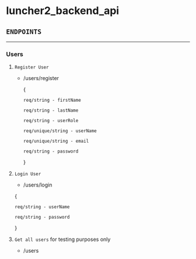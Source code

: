 # luncher2_backend_api

## `ENDPOINTS`

---

### Users

1.  `Register User`

    -   /users/register

        {

            req/string - firstName

            req/string - lastName

            req/string - userRole

            req/unique/string - userName

            req/unique/string - email

            req/string - password

        }

1.  `Login User`

    -   /users/login

    {

        req/string - userName

        req/string - password

    }

1.  `Get all users` for testing purposes only

    -   /users
